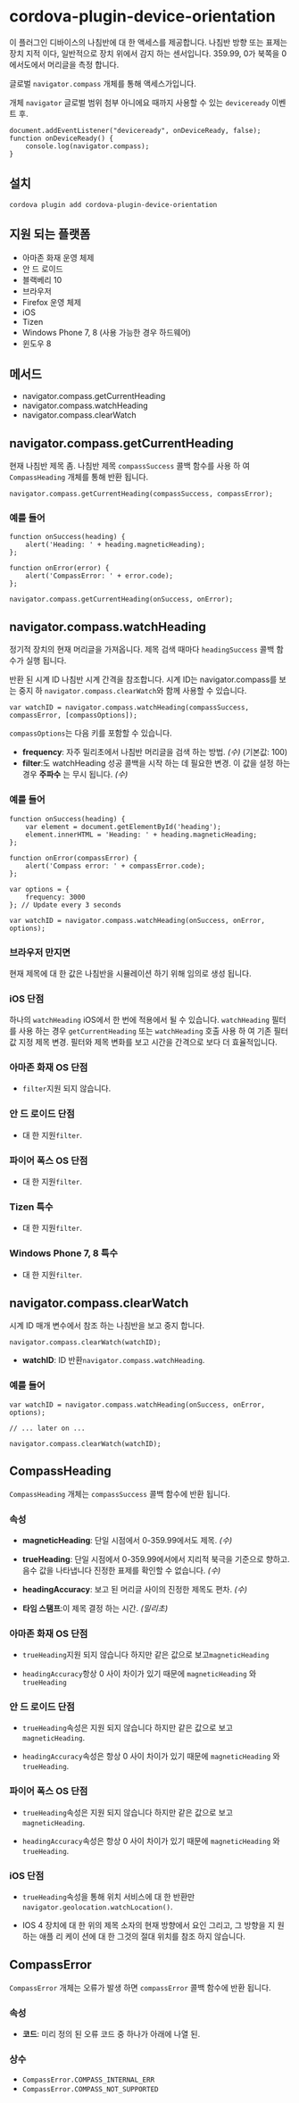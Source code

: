<!---
    Licensed to the Apache Software Foundation (ASF) under one
    or more contributor license agreements.  See the NOTICE file
    distributed with this work for additional information
    regarding copyright ownership.  The ASF licenses this file
    to you under the Apache License, Version 2.0 (the
    "License"); you may not use this file except in compliance
    with the License.  You may obtain a copy of the License at

      http://www.apache.org/licenses/LICENSE-2.0

    Unless required by applicable law or agreed to in writing,
    software distributed under the License is distributed on an
    "AS IS" BASIS, WITHOUT WARRANTIES OR CONDITIONS OF ANY
    KIND, either express or implied.  See the License for the
    specific language governing permissions and limitations
    under the License.
-->

# cordova-plugin-device-orientation

이 플러그인 디바이스의 나침반에 대 한 액세스를 제공합니다. 나침반 방향 또는 표제는 장치 지적 이다, 일반적으로 장치 위에서 감지 하는 센서입니다. 359.99, 0가 북쪽을 0에서도에서 머리글을 측정 합니다.

글로벌 `navigator.compass` 개체를 통해 액세스가입니다.

개체 `navigator` 글로벌 범위 첨부 아니에요 때까지 사용할 수 있는 `deviceready` 이벤트 후.

    document.addEventListener("deviceready", onDeviceReady, false);
    function onDeviceReady() {
        console.log(navigator.compass);
    }
    

## 설치

    cordova plugin add cordova-plugin-device-orientation
    

## 지원 되는 플랫폼

*   아마존 화재 운영 체제
*   안 드 로이드
*   블랙베리 10
*   브라우저
*   Firefox 운영 체제
*   iOS
*   Tizen
*   Windows Phone 7, 8 (사용 가능한 경우 하드웨어)
*   윈도우 8

## 메서드

*   navigator.compass.getCurrentHeading
*   navigator.compass.watchHeading
*   navigator.compass.clearWatch

## navigator.compass.getCurrentHeading

현재 나침반 제목 좀. 나침반 제목 `compassSuccess` 콜백 함수를 사용 하 여 `CompassHeading` 개체를 통해 반환 됩니다.

    navigator.compass.getCurrentHeading(compassSuccess, compassError);
    

### 예를 들어

    function onSuccess(heading) {
        alert('Heading: ' + heading.magneticHeading);
    };
    
    function onError(error) {
        alert('CompassError: ' + error.code);
    };
    
    navigator.compass.getCurrentHeading(onSuccess, onError);
    

## navigator.compass.watchHeading

정기적 장치의 현재 머리글을 가져옵니다. 제목 검색 때마다 `headingSuccess` 콜백 함수가 실행 됩니다.

반환 된 시계 ID 나침반 시계 간격을 참조합니다. 시계 ID는 navigator.compass를 보는 중지 하 `navigator.compass.clearWatch`와 함께 사용할 수 있습니다.

    var watchID = navigator.compass.watchHeading(compassSuccess, compassError, [compassOptions]);
    

`compassOptions`는 다음 키를 포함할 수 있습니다.

*   **frequency**: 자주 밀리초에서 나침반 머리글을 검색 하는 방법. *(수)* (기본값: 100)
*   **filter**:도 watchHeading 성공 콜백을 시작 하는 데 필요한 변경. 이 값을 설정 하는 경우 **주파수** 는 무시 됩니다. *(수)*

### 예를 들어

    function onSuccess(heading) {
        var element = document.getElementById('heading');
        element.innerHTML = 'Heading: ' + heading.magneticHeading;
    };
    
    function onError(compassError) {
        alert('Compass error: ' + compassError.code);
    };
    
    var options = {
        frequency: 3000
    }; // Update every 3 seconds
    
    var watchID = navigator.compass.watchHeading(onSuccess, onError, options);
    

### 브라우저 만지면

현재 제목에 대 한 값은 나침반을 시뮬레이션 하기 위해 임의로 생성 됩니다.

### iOS 단점

하나의 `watchHeading` iOS에서 한 번에 적용에서 될 수 있습니다. `watchHeading` 필터를 사용 하는 경우 `getCurrentHeading` 또는 `watchHeading` 호출 사용 하 여 기존 필터 값 지정 제목 변경. 필터와 제목 변화를 보고 시간을 간격으로 보다 더 효율적입니다.

### 아마존 화재 OS 단점

*   `filter`지원 되지 않습니다.

### 안 드 로이드 단점

*   대 한 지원`filter`.

### 파이어 폭스 OS 단점

*   대 한 지원`filter`.

### Tizen 특수

*   대 한 지원`filter`.

### Windows Phone 7, 8 특수

*   대 한 지원`filter`.

## navigator.compass.clearWatch

시계 ID 매개 변수에서 참조 하는 나침반을 보고 중지 합니다.

    navigator.compass.clearWatch(watchID);
    

*   **watchID**: ID 반환`navigator.compass.watchHeading`.

### 예를 들어

    var watchID = navigator.compass.watchHeading(onSuccess, onError, options);
    
    // ... later on ...
    
    navigator.compass.clearWatch(watchID);
    

## CompassHeading

`CompassHeading` 개체는 `compassSuccess` 콜백 함수에 반환 됩니다.

### 속성

*   **magneticHeading**: 단일 시점에서 0-359.99에서도 제목. *(수)*

*   **trueHeading**: 단일 시점에서 0-359.99에서에서 지리적 북극을 기준으로 향하고. 음수 값을 나타냅니다 진정한 표제를 확인할 수 없습니다. *(수)*

*   **headingAccuracy**: 보고 된 머리글 사이의 진정한 제목도 편차. *(수)*

*   **타임 스탬프**:이 제목 결정 하는 시간. *(밀리초)*

### 아마존 화재 OS 단점

*   `trueHeading`지원 되지 않습니다 하지만 같은 값으로 보고`magneticHeading`

*   `headingAccuracy`항상 0 사이 차이가 있기 때문에 `magneticHeading` 와`trueHeading`

### 안 드 로이드 단점

*   `trueHeading`속성은 지원 되지 않습니다 하지만 같은 값으로 보고`magneticHeading`.

*   `headingAccuracy`속성은 항상 0 사이 차이가 있기 때문에 `magneticHeading` 와`trueHeading`.

### 파이어 폭스 OS 단점

*   `trueHeading`속성은 지원 되지 않습니다 하지만 같은 값으로 보고`magneticHeading`.

*   `headingAccuracy`속성은 항상 0 사이 차이가 있기 때문에 `magneticHeading` 와`trueHeading`.

### iOS 단점

*   `trueHeading`속성을 통해 위치 서비스에 대 한 반환만`navigator.geolocation.watchLocation()`.

*   IOS 4 장치에 대 한 위의 제목 소자의 현재 방향에서 요인 그리고, 그 방향을 지 원하는 애플 리 케이 션에 대 한 그것의 절대 위치를 참조 하지 않습니다.

## CompassError

`CompassError` 개체는 오류가 발생 하면 `compassError` 콜백 함수에 반환 됩니다.

### 속성

*   **코드**: 미리 정의 된 오류 코드 중 하나가 아래에 나열 된.

### 상수

*   `CompassError.COMPASS_INTERNAL_ERR`
*   `CompassError.COMPASS_NOT_SUPPORTED`
